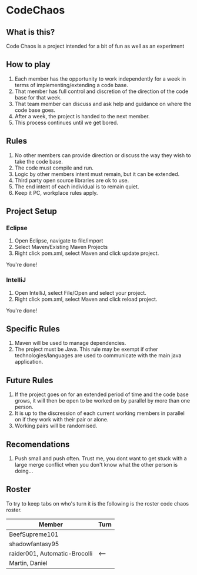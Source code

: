 # CodeChaos

## What is this?

Code Chaos is a project intended for a bit of fun as well as an experiment

## How to play

1. Each member has the opportunity to work independently for a week in terms of implementing/extending a code base.
2. That member has full control and discretion of the direction of the code base for that week.
3. That team member can discuss and ask help and guidance on where the code base goes.
4. After a week, the project is handed to the next member.
5. This process continues until we get bored.

## Rules

1. No other members can provide direction or discuss the way they wish to take the code base.
2. The code must compile and run.
3. Logic by other members intent must remain, but it can be extended.
4. Third party open source libraries are ok to use.
5. The end intent of each individual is to remain quiet.
6. Keep it PC, workplace rules apply.

## Project Setup
### Eclipse
1. Open Eclipse, navigate to file/import
2. Select Maven/Existing Maven Projects
3. Right click pom.xml, select Maven and click update project.

You're done!
### IntelliJ
1. Open IntelliJ, select File/Open and select your project.
2. Right click pom.xml, select Maven and click reload project.

You're done!

## Specific Rules

1. Maven will be used to manage dependencies.
2. The project must be Java. This rule may be exempt if other technologies/languages are used to communicate with the
   main java application.

## Future Rules

1. If the project goes on for an extended period of time and the code base grows, it will then be open to be worked on
   by parallel by more than one person.
2. It is up to the discression of each current working members in parallel on if they work with their pair or alone.
3. Working pairs will be randomised.

## Recomendations
1. Push small and push often. Trust me, you dont want to get stuck with a large merge conflict when you don't know what the other person is doing...

## Roster
To try to keep tabs on who's turn it is the following is the roster code chaos roster.

| Member                        | Turn  |
|-------------------------------|-------|
|BeefSupreme101                |       |
|shadowfantasy95               |       |
|raider001, Automatic-Brocolli |  <--  |
|Martin, Daniel                |       |


